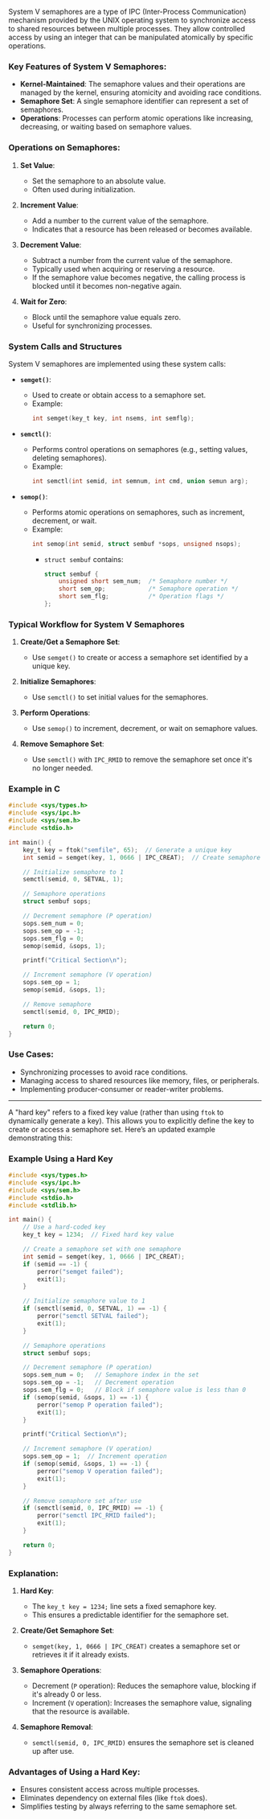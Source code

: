 System V semaphores are a type of IPC (Inter-Process Communication) mechanism provided by the UNIX operating system to synchronize access to shared resources between multiple processes. They allow controlled access by using an integer that can be manipulated atomically by specific operations.

### Key Features of System V Semaphores:
- **Kernel-Maintained**: The semaphore values and their operations are managed by the kernel, ensuring atomicity and avoiding race conditions.
- **Semaphore Set**: A single semaphore identifier can represent a set of semaphores.
- **Operations**: Processes can perform atomic operations like increasing, decreasing, or waiting based on semaphore values.

### Operations on Semaphores:
1. **Set Value**:
   - Set the semaphore to an absolute value.
   - Often used during initialization.

2. **Increment Value**:
   - Add a number to the current value of the semaphore.
   - Indicates that a resource has been released or becomes available.

3. **Decrement Value**:
   - Subtract a number from the current value of the semaphore.
   - Typically used when acquiring or reserving a resource.
   - If the semaphore value becomes negative, the calling process is blocked until it becomes non-negative again.

4. **Wait for Zero**:
   - Block until the semaphore value equals zero.
   - Useful for synchronizing processes.

### System Calls and Structures
System V semaphores are implemented using these system calls:

- **`semget()`**:
  - Used to create or obtain access to a semaphore set.
  - Example:
    ```c
    int semget(key_t key, int nsems, int semflg);
    ```

- **`semctl()`**:
  - Performs control operations on semaphores (e.g., setting values, deleting semaphores).
  - Example:
    ```c
    int semctl(int semid, int semnum, int cmd, union semun arg);
    ```

- **`semop()`**:
  - Performs atomic operations on semaphores, such as increment, decrement, or wait.
  - Example:
    ```c
    int semop(int semid, struct sembuf *sops, unsigned nsops);
    ```
    - `struct sembuf` contains:
      ```c
      struct sembuf {
          unsigned short sem_num;  /* Semaphore number */
          short sem_op;            /* Semaphore operation */
          short sem_flg;           /* Operation flags */
      };
      ```

### Typical Workflow for System V Semaphores
1. **Create/Get a Semaphore Set**:
   - Use `semget()` to create or access a semaphore set identified by a unique key.

2. **Initialize Semaphores**:
   - Use `semctl()` to set initial values for the semaphores.

3. **Perform Operations**:
   - Use `semop()` to increment, decrement, or wait on semaphore values.

4. **Remove Semaphore Set**:
   - Use `semctl()` with `IPC_RMID` to remove the semaphore set once it's no longer needed.

### Example in C
```c
#include <sys/types.h>
#include <sys/ipc.h>
#include <sys/sem.h>
#include <stdio.h>

int main() {
    key_t key = ftok("semfile", 65);  // Generate a unique key
    int semid = semget(key, 1, 0666 | IPC_CREAT);  // Create semaphore set

    // Initialize semaphore to 1
    semctl(semid, 0, SETVAL, 1);

    // Semaphore operations
    struct sembuf sops;

    // Decrement semaphore (P operation)
    sops.sem_num = 0;
    sops.sem_op = -1;
    sops.sem_flg = 0;
    semop(semid, &sops, 1);

    printf("Critical Section\n");

    // Increment semaphore (V operation)
    sops.sem_op = 1;
    semop(semid, &sops, 1);

    // Remove semaphore
    semctl(semid, 0, IPC_RMID);

    return 0;
}
```

### Use Cases:
- Synchronizing processes to avoid race conditions.
- Managing access to shared resources like memory, files, or peripherals.
- Implementing producer-consumer or reader-writer problems.
---


A "hard key" refers to a fixed key value (rather than using `ftok` to dynamically generate a key). This allows you to explicitly define the key to create or access a semaphore set. Here’s an updated example demonstrating this:

### Example Using a Hard Key

```c
#include <sys/types.h>
#include <sys/ipc.h>
#include <sys/sem.h>
#include <stdio.h>
#include <stdlib.h>

int main() {
    // Use a hard-coded key
    key_t key = 1234;  // Fixed hard key value

    // Create a semaphore set with one semaphore
    int semid = semget(key, 1, 0666 | IPC_CREAT);
    if (semid == -1) {
        perror("semget failed");
        exit(1);
    }

    // Initialize semaphore value to 1
    if (semctl(semid, 0, SETVAL, 1) == -1) {
        perror("semctl SETVAL failed");
        exit(1);
    }

    // Semaphore operations
    struct sembuf sops;

    // Decrement semaphore (P operation)
    sops.sem_num = 0;   // Semaphore index in the set
    sops.sem_op = -1;   // Decrement operation
    sops.sem_flg = 0;   // Block if semaphore value is less than 0
    if (semop(semid, &sops, 1) == -1) {
        perror("semop P operation failed");
        exit(1);
    }

    printf("Critical Section\n");

    // Increment semaphore (V operation)
    sops.sem_op = 1;  // Increment operation
    if (semop(semid, &sops, 1) == -1) {
        perror("semop V operation failed");
        exit(1);
    }

    // Remove semaphore set after use
    if (semctl(semid, 0, IPC_RMID) == -1) {
        perror("semctl IPC_RMID failed");
        exit(1);
    }

    return 0;
}
```

### Explanation:
1. **Hard Key**:
   - The `key_t key = 1234;` line sets a fixed semaphore key.
   - This ensures a predictable identifier for the semaphore set.

2. **Create/Get Semaphore Set**:
   - `semget(key, 1, 0666 | IPC_CREAT)` creates a semaphore set or retrieves it if it already exists.

3. **Semaphore Operations**:
   - Decrement (`P` operation): Reduces the semaphore value, blocking if it's already 0 or less.
   - Increment (`V` operation): Increases the semaphore value, signaling that the resource is available.

4. **Semaphore Removal**:
   - `semctl(semid, 0, IPC_RMID)` ensures the semaphore set is cleaned up after use.

### Advantages of Using a Hard Key:
- Ensures consistent access across multiple processes.
- Eliminates dependency on external files (like `ftok` does).
- Simplifies testing by always referring to the same semaphore set.
